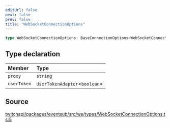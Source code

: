 ```yaml
---
editUrl: false
next: false
prev: false
title: "WebSocketConnectionOptions"
---
```


```ts
type WebSocketConnectionOptions: BaseConnectionOptions<WebSocketConnection> & Object;
```

## Type declaration

| Member | Type |
| :------ | :------ |
| `proxy` | `string` |
| `userToken` | `UserTokenAdapter`\<`boolean`\> |

## Source

[twitchapi/packages/eventsub/src/ws/types/WebSocketConnectionOptions.ts:5](https://github.com/pablornc/twitchapi//blob/8695acad106a836c1f0fc4c57a113f17adce41f0/packages/eventsub/src/ws/types/WebSocketConnectionOptions.ts#L5)
